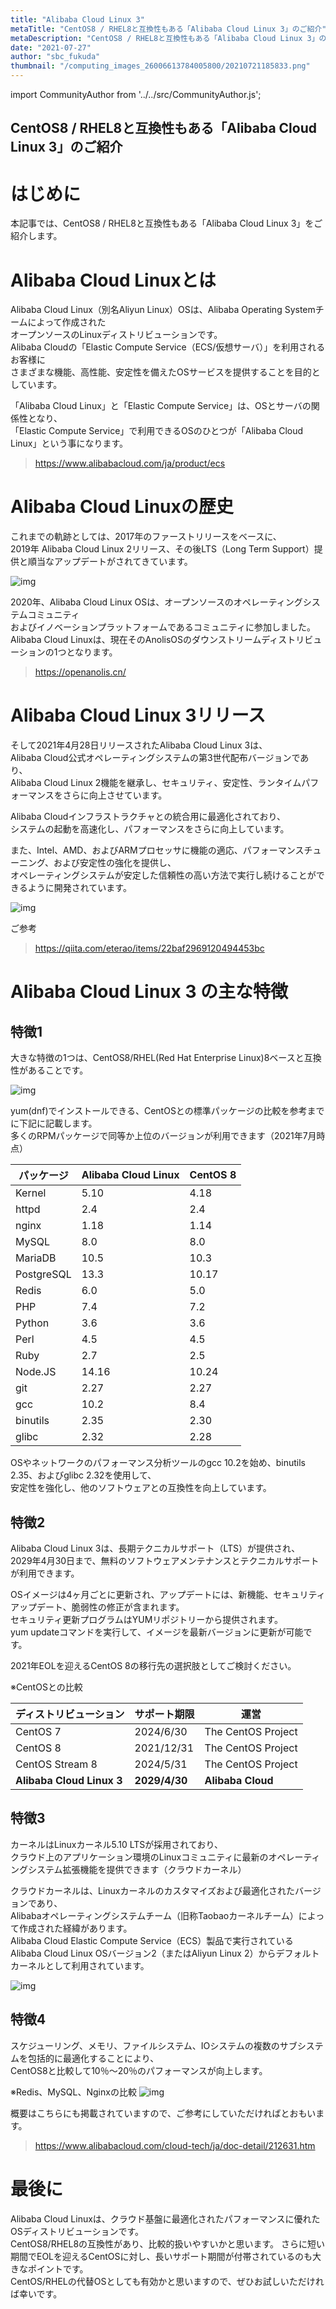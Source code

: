 ```yaml
---
title: "Alibaba Cloud Linux 3"
metaTitle: "CentOS8 / RHEL8と互換性もある「Alibaba Cloud Linux 3」のご紹介"
metaDescription: "CentOS8 / RHEL8と互換性もある「Alibaba Cloud Linux 3」のご紹介"
date: "2021-07-27"
author: "sbc_fukuda"
thumbnail: "/computing_images_26006613784005800/20210721185833.png"
---
```


import CommunityAuthor from '../../src/CommunityAuthor.js';

## CentOS8 / RHEL8と互換性もある「Alibaba Cloud Linux 3」のご紹介

# はじめに

本記事では、CentOS8 / RHEL8と互換性もある「Alibaba Cloud Linux 3」をご紹介します。


# Alibaba Cloud Linuxとは
Alibaba Cloud Linux（別名Aliyun Linux）OSは、Alibaba Operating Systemチームによって作成された     
オープンソースのLinuxディストリビューションです。     
Alibaba Cloudの「Elastic Compute Service（ECS/仮想サーバ）」を利用されるお客様に     
さまざまな機能、高性能、安定性を備えたOSサービスを提供することを目的としています。

「Alibaba Cloud Linux」と「Elastic Compute Service」は、OSとサーバの関係性となり、     
「Elastic Compute Service」で利用できるOSのひとつが「Alibaba Cloud Linux」という事になります。

> https://www.alibabacloud.com/ja/product/ecs
     

# Alibaba Cloud Linuxの歴史
これまでの軌跡としては、2017年のファーストリリースをベースに、     
2019年 Alibaba Cloud Linux 2リリース、その後LTS（Long Term Support）提供と順当なアップデートがされてきています。　　　

![img](https://raw.githubusercontent.com/sbopsv/cloud-tech/master/content/usecase-computing/computing_images_26006613784005800/20210721185711.png "img")      

2020年、Alibaba Cloud Linux OSは、オープンソースのオペレーティングシステムコミュニティ     
およびイノベーションプラットフォームであるコミュニティに参加しました。     
Alibaba Cloud Linuxは、現在そのAnolisOSのダウンストリームディストリビューションの1つとなります。

> https://openanolis.cn/
     
     

# Alibaba Cloud Linux 3リリース
そして2021年4月28日リリースされたAlibaba Cloud Linux 3は、     
Alibaba Cloud公式オペレーティングシステムの第3世代配布バージョンであり、     
Alibaba Cloud Linux 2機能を継承し、セキュリティ、安定性、ランタイムパフォーマンスをさらに向上させています。     
     
Alibaba Cloudインフラストラクチャとの統合用に最適化されており、     
システムの起動を高速化し、パフォーマンスをさらに向上しています。
     
また、Intel、AMD、およびARMプロセッサに機能の適応、パフォーマンスチューニング、および安定性の強化を提供し、     
オペレーティングシステムが安定した信頼性の高い方法で実行し続けることができるように開発されています。     

![img](https://raw.githubusercontent.com/sbopsv/cloud-tech/master/content/usecase-computing/computing_images_26006613784005800/20210723194804.png "img")      

ご参考     
> https://qiita.com/eterao/items/22baf2969120494453bc
     

# Alibaba Cloud Linux 3 の主な特徴

## 特徴1
大きな特徴の1つは、CentOS8/RHEL(Red Hat Enterprise Linux)8ベースと互換性があることです。

![img](https://raw.githubusercontent.com/sbopsv/cloud-tech/master/content/usecase-computing/computing_images_26006613784005800/20210721185833.png "img")      

yum(dnf)でインストールできる、CentOSとの標準パッケージの比較を参考までに下記に記載します。     
多くのRPMパッケージで同等か上位のバージョンが利用できます（2021年7月時点）


| パッケージ | Alibaba Cloud Linux | CentOS 8 | 
| ---- | ---- | ---- |
|  Kernel  |  5.10  |  4.18  |
|  httpd  |  2.4  |  2.4 |
|  nginx  |  1.18  |  1.14  |
|  MySQL  |  8.0  |  8.0  |
|  MariaDB |  10.5  |  10.3  |
|  PostgreSQL  |  13.3  |  10.17  |
|  Redis  |  6.0  |  5.0  |
|  PHP  |  7.4  |  7.2  |
|  Python  |  3.6  |  3.6  |
|  Perl  |  4.5  |  4.5  |
|  Ruby  |  2.7  |  2.5  |
|  Node.JS  |  14.16  |  10.24  |
|  git  |  2.27  |  2.27  |
|  gcc  |  10.2  |  8.4  |
|  binutils  |  2.35  |  2.30  |
|  glibc  |  2.32  |  2.28  |


OSやネットワークのパフォーマンス分析ツールのgcc 10.2を始め、binutils 2.35、およびglibc 2.32を使用して、     
安定性を強化し、他のソフトウェアとの互換性を向上しています。

## 特徴2
Alibaba Cloud Linux 3は、長期テクニカルサポート（LTS）が提供され、     
2029年4月30日まで、無料のソフトウェアメンテナンスとテクニカルサポートが利用できます。

OSイメージは4ヶ月ごとに更新され、アップデートには、新機能、セキュリティアップデート、脆弱性の修正が含まれます。     
セキュリティ更新プログラムはYUMリポジトリーから提供されます。     
yum updateコマンドを実行して、イメージを最新バージョンに更新が可能です。     

2021年EOLを迎えるCentOS 8の移行先の選択肢としてご検討ください。     

※CentOSとの比較

|  ディストリビューション  |  サポート期限  |  運営  | 
| ---- | ---- | ---- |
|  CentOS 7  |  2024/6/30  |  The CentOS Project  |
|  CentOS 8  |  2021/12/31  |  The CentOS Project  |
|  CentOS Stream 8  |  2024/5/31  |  The CentOS Project  |
|  <b>Alibaba Cloud Linux 3</b>  |  <b>2029/4/30</b>  |  <b>Alibaba Cloud</b> |

     
     
## 特徴3
カーネルはLinuxカーネル5.10 LTSが採用されており、     
クラウド上のアプリケーション環境のLinuxコミュニティに最新のオペレーティングシステム拡張機能を提供できます（クラウドカーネル）     
     
クラウドカーネルは、Linuxカーネルのカスタマイズおよび最適化されたバージョンであり、     
Alibabaオペレーティングシステムチーム（旧称Taobaoカーネルチーム）によって作成された経緯があります。     
Alibaba Cloud Elastic Compute Service（ECS）製品で実行されている     
Alibaba Cloud Linux OSバージョン2（またはAliyun Linux 2）からデフォルトカーネルとして利用されています。     

![img](https://raw.githubusercontent.com/sbopsv/cloud-tech/master/content/usecase-computing/computing_images_26006613784005800/20210721190017.png "img")      
     
     
## 特徴4
スケジューリング、メモリ、ファイルシステム、IOシステムの複数のサブシステムを包括的に最適化することにより、     
CentOS8と比較して10％〜20％のパフォーマンスが向上します。

※Redis、MySQL、Nginxの比較
![img](https://raw.githubusercontent.com/sbopsv/cloud-tech/master/content/usecase-computing/computing_images_26006613784005800/20210721190032.png "img")      


概要はこちらにも掲載されていますので、ご参考にしていただければとおもいます。

> https://www.alibabacloud.com/cloud-tech/ja/doc-detail/212631.htm
     
     
# 最後に
Alibaba Cloud Linuxは、クラウド基盤に最適化されたパフォーマンスに優れたOSディストリビューションです。     
CentOS8/RHEL8の互換性があり、比較的扱いやすいかと思います。
さらに短い期間でEOLを迎えるCentOSに対し、長いサポート期間が付帯されているのも大きなポイントです。     
CentOS/RHELの代替OSとしても有効かと思いますので、ぜひお試しいただければ幸いです。    


 <CommunityAuthor 
    author="tfukuda"
    self_introduction = "2019年よりAlibaba Cloudに携わる。これまでのクラウド基盤の導入経験を活かし、Alibaba Cloudを活用した様々なソリューションをお客様へ提案するプリセールスエンジニアとして奔走中。MARVEL映画大好き。"
    imageUrl="https://raw.githubusercontent.com/sbopsv/cloud-tech/master/src/components/images/tfukuda.png"
    githubUrl=""
/>



